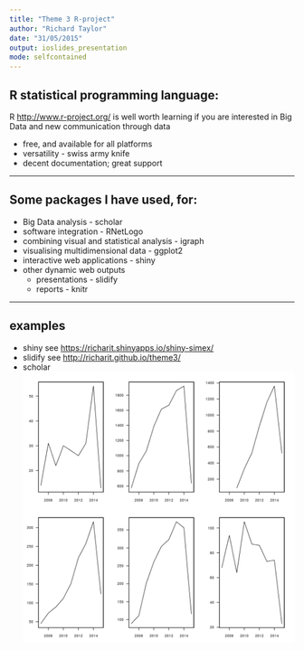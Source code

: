 ```yaml
---
title: "Theme 3 R-project"
author: "Richard Taylor"
date: "31/05/2015"
output: ioslides_presentation
mode: selfcontained
---
```


## R statistical programming language:
R <http://www.r-project.org/> is well worth learning if you are interested in Big Data and new communication through data

- free, and available for all platforms
- versatility - swiss army knife
- decent documentation; great support

---

## Some packages I have used, for:

- Big Data analysis - scholar
- software integration - RNetLogo
- combining visual and statistical analysis - igraph
- visualising multidimensional data - ggplot2
- interactive web applications - shiny
- other dynamic web outputs
    + presentations - slidify
    + reports - knitr

---

## examples
- shiny see <https://richarit.shinyapps.io/shiny-simex/>
- slidify see <http://richarit.github.io/theme3/>
- scholar
![plot of chunk unnamed-chunk-1](assets/fig/unnamed-chunk-1-1.png) 
